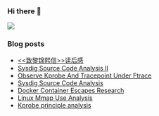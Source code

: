 ### Hi there 👋

![](https://github-readme-stats.vercel.app/api?username=driverxdw)
<!--
**driverxdw/driverxdw** is a ✨ _special_ ✨ repository because its `README.md` (this file) appears on your GitHub profile.

Here are some ideas to get you started:

- 🔭 I’m currently working on ...
- 🌱 I’m currently learning ...
- 👯 I’m looking to collaborate on ...
- 🤔 I’m looking for help with ...
- 💬 Ask me about ...
- 📫 How to reach me: ...
- 😄 Pronouns: ...
- ⚡ Fun fact: ...
-->

### Blog posts
<!-- BLOG-POST-LIST:START -->
- [&lt;&lt;致黎锦熙信&gt;&gt;读后感](https://driverxdw.github.io/2021/07/17/%E8%87%B4%E9%BB%8E%E9%94%A6%E7%86%99%E4%BF%A1-%E8%AF%BB%E5%90%8E%E6%84%9F/)
- [Sysdig Source Code Analysis II](https://driverxdw.github.io/2021/06/27/Sysdig-Source-Code-Analysis-II/)
- [Observe Kprobe And Tracepoint Under Ftrace](https://driverxdw.github.io/2021/06/27/Observe-Kprobe-And-Tracepoint-Under-Ftrace/)
- [Sysdig Source Code Analysis](https://driverxdw.github.io/2021/05/29/Sysdig-Source-Code-Analysis/)
- [Docker Container Escapes Research](https://driverxdw.github.io/2021/03/15/Docker-Container-Escapes-Research/)
- [Linux Mmap Use Analysis](https://driverxdw.github.io/2021/03/11/Linux-Mmap-Use-Analysis/)
- [Kprobe principle analysis](https://driverxdw.github.io/2021/02/27/Kprobe-principle-analysis/)
<!-- BLOG-POST-LIST:END -->
